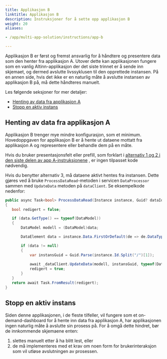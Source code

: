```yaml
---
title: Applikasjon B
linktitle: Applikasjon B
description: Instruksjoner for å sette opp applikasjon B
weight: 20
aliases:

- /app/multi-app-solution/instructions/app-b

---
```


Applikasjon B er først og fremst ansvarlig for å håndtere og presentere data som den henter fra applikasjon A.
Utover dette kan applikasjonen fungere som en vanlig Altinn-applikasjon der det siste trinnet er å sende inn skjemaet,
og
dermed
avslutte livssyklusen til den opprettede instansen. På en annen side, hvis det ikke er en naturlig måte å avslutte
instansen
av applikasjon
B på, må dette håndteres manuelt.

Les følgende seksjoner for mer detaljer:

- [Henting av data fra applikasjon A](#henting-av-data-fra-applikasjon-a)
- [Stopp en aktiv instans](#stopp-en-aktiv-instans)

## Henting av data fra applikasjon A

Applikasjon B trenger mye mindre konfigurasjon, som et
minimum. Hovedoppgaven
for applikasjon B er å hente ut dataene mottatt
fra applikasjon A og representere eller behandle dem på en måte.

Hvis du bruker presentasjonsfelt eller prefill, som forklart
i [alternativ 1 og 2 i den siste delen av app A-instruksjonene](../app-a#kontrollere-data-i-app-b)
, er ingen tilpasset kode nødvendig.

Hvis du benytter alternativ 3, må dataene aktivt hentes fra instansen. Dette gjøres ved å bruke
`ProcessDataRead`-metoden i servicen `DataProcessor` sammen med `UpdateData`
metoden på `dataClient`. Se eksempelkode nedenfor:

```csharp
public async Task<bool> ProcessDataRead(Instance instance, Guid? dataId, object data)
{
   bool redigert = false;

   if (data.GetType() == typeof(DataModel))
   {
       DataModel modell = (DataModel)data;

       DataElement data = instance.Data.FirstOrDefault(de => de.DataType == [DATA_TYPE]);

       if (data != null)
       {
           var instansGuid = Guid.Parse(instance.Id.Split("/")[1]);
          
           await _dataClient.UpdateData(modell, instansGuid, typeof(DataModel), instance.Org, instance.AppId, int.Parse(instance.InstanceOwner.PartyId), Guid.Parse(instance.Data.Where(de => de.DataType == [DATA_TYPE]).First().Id));
           redigert = true;
       }
   }
   return await Task.FromResult(redigert);
}
```

## Stopp en aktiv instans

Siden denne applikasjonen, i de fleste tilfeller, vil fungere som
et on-demand-dashboard for å hente inn data fra
applikasjon A, har applikasjonen ingen naturlig måte å avslutte sin
prosess på. For å omgå dette hindret, bør de innkommende skjemaene enten:

1. slettes manuelt etter å ha blitt lest, eller
2. de må implementeres med et krav om noen form for
   brukerinteraksjon
   som vil utløse avslutningen av prosessen. 